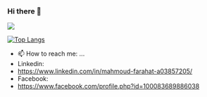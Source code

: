 ### Hi there 👋
 ![](https://komarev.com/ghpvc/?username=mahmoudfarahat)
<!--
**mahmoudfarahat/mahmoudfarahat** is a ✨ _special_ ✨ repository because its `README.md` (this file) appears on your GitHub profile.

Here are some ideas to get you started:

- 🔭 I’m currently working on ...
- 🌱 I’m currently learning ...
- 👯 I’m looking to collaborate on ...
- 🤔 I’m looking for help with ...
- 💬 Ask me about ...

- 😄 Pronouns: ...
- ⚡ Fun fact: ...
-->
[![Top Langs](https://github-readme-stats.vercel.app/api/top-langs/?username=mahmoudfarahat)](https://github.com/anuraghazra/github-readme-stats)
- 📫 How to reach me: ...
- Linkedin:
- https://www.linkedin.com/in/mahmoud-farahat-a03857205/
- Facebook:
- https://www.facebook.com/profile.php?id=100083689886038
